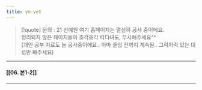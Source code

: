 ```yaml
---
title: yn-vet
---
```


>[!quote] 문의 : 21 신예원
> 여기 홈페이지는 열심히 공사 중이에요.<br>
> 정리되지 않은 페이지들이 조각조각 떠다녀도, 무시해주세요^^<br>
> (개인 공부 자료도 늘 공사중이에요.. 아마 졸업 전까지 계속될.. 그럭저럭 있는 대로만 봐주세요)

---

#### [[06. 본1-2]]

---
